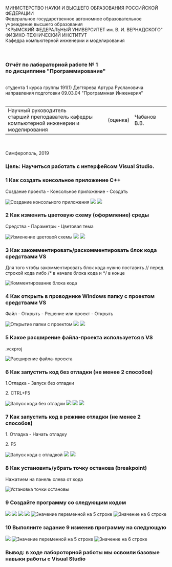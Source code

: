 
МИНИСТЕРСТВО НАУКИ  И ВЫСШЕГО ОБРАЗОВАНИЯ РОССИЙСКОЙ ФЕДЕРАЦИИ  
Федеральное государственное автономное образовательное учреждение высшего образования  
"КРЫМСКИЙ ФЕДЕРАЛЬНЫЙ УНИВЕРСИТЕТ им. В. И. ВЕРНАДСКОГО"  
ФИЗИКО-ТЕХНИЧЕСКИЙ ИНСТИТУТ  
Кафедра компьютерной инженерии и моделирования
<br/><br/>
​
### Отчёт по лабораторной работе № 1<br/> по дисциплине "Программирование"
<br/>
​
студента 1 курса группы 191(1)  
Дегтярева Артура Руслановича 
направления подготовки 09.03.04 "Программная Инженерия"  
<br/>
​
<table>
<tr><td>Научный руководитель<br/> старший преподаватель кафедры<br/> компьютерной инженерии и моделирования</td>
<td>(оценка)</td>
<td>Чабанов В.В.</td>
</tr>
</table>
<br/><br/>
​
Симферополь, 2019

### Цель: Научиться работать с интерфейсом Visual Studio.

### 1 Как создать консольное приложение C++
<p>Создание проекта - Консольное приложение - Создать</p>

![](https://github.com/handsomeandi/lab_pi_prog/blob/master/Лабороторная%20работа%20№1/Скриншоты/Screenshot_1.png "Создание консольного приложения")
![](https://github.com/handsomeandi/lab_pi_prog/blob/master/Лабороторная%20работа%20№1/Скриншоты/Screenshot_2.png)
![](https://github.com/handsomeandi/lab_pi_prog/blob/master/Лабороторная%20работа%20№1/Скриншоты/Screenshot_3.png)

### 2 Как изменить цветовую схему (оформление) среды
<p>Средства - Параметры - Цветовая тема</p>

![](https://github.com/handsomeandi/lab_pi_prog/blob/master/Лабороторная%20работа%20№1/Скриншоты/Screenshot_4.png "Изменение цветовой схемы")
![](https://github.com/handsomeandi/lab_pi_prog/blob/master/Лабороторная%20работа%20№1/Скриншоты/Screenshot_5.png)
![](https://github.com/handsomeandi/lab_pi_prog/blob/master/Лабороторная%20работа%20№1/Скриншоты/Screenshot_6.png)

### 3 Как закомментировать/раскомментировать блок кода средствами VS
<p>Для того чтобы закомментировать блок кода нужно поставить // перед строкой кода либо /* в начале блока кода и */ в конце</p>

![](https://github.com/handsomeandi/lab_pi_prog/blob/master/Лабороторная%20работа%20№1/Скриншоты/Screenshot_7.png "Комментирование блока кода")

### 4 Как открыть в проводнике Windows папку с проектом средствами VS
<p>Файл - Открыть - Решение или проект - Открыть</p>

![](https://github.com/handsomeandi/lab_pi_prog/blob/master/Лабороторная%20работа%20№1/Скриншоты/Screenshot_8.png "Открытие папки с проектом")
![](https://github.com/handsomeandi/lab_pi_prog/blob/master/Лабороторная%20работа%20№1/Скриншоты/Screenshot_9.png)
![](https://github.com/handsomeandi/lab_pi_prog/blob/master/Лабороторная%20работа%20№1/Скриншоты/Screenshot_10(2).png)

### 5 Какое расширение файла-проекта используется в VS
<p>.vcxproj</p>

![](https://github.com/handsomeandi/lab_pi_prog/blob/master/Лабороторная%20работа%20№1/Скриншоты/Screenshot_10.png "Расширение файла-проекта")

### 6 Как запустить код без отладки (не менее 2 способов)
<p>1.Отладка - Запуск без отладки</p>
<p>2. CTRL+F5</p>


![](https://github.com/handsomeandi/lab_pi_prog/blob/master/Лабороторная%20работа%20№1/Скриншоты/Screenshot_11.png "Запуск кода без отладки")
![](https://github.com/handsomeandi/lab_pi_prog/blob/master/Лабороторная%20работа%20№1/Скриншоты/Screenshot_12.png)
![](https://github.com/handsomeandi/lab_pi_prog/blob/master/Лабороторная%20работа%20№1/Скриншоты/Screenshot_13.png)
![](https://github.com/handsomeandi/lab_pi_prog/blob/master/Лабороторная%20работа%20№1/Скриншоты/Screenshot_14.png)

### 7 Как запустить код в режиме отладки (не менее 2 способов)
<p>1. Отладка - Начать отладку </p>
<p>2. F5</p>

![](https://github.com/handsomeandi/lab_pi_prog/blob/master/Лабороторная%20работа%20№1/Скриншоты/Screenshot_15.png "Запуск кода с отладкой") 
![](https://github.com/handsomeandi/lab_pi_prog/blob/master/Лабороторная%20работа%20№1/Скриншоты/Screenshot_16.png)
![](https://github.com/handsomeandi/lab_pi_prog/blob/master/Лабороторная%20работа%20№1/Скриншоты/Screenshot_17.png)

### 8 Как установить/убрать точку останова (breakpoint)
<p>Нажатием на панель слева от кода</p>

![](Скриншоты/Screenshot_18.png "Установка точки остановы")

### 9 Создайте программу со следующим кодом
![](https://github.com/handsomeandi/lab_pi_prog/blob/master/Лабороторная%20работа%20№1/Скриншоты/Screenshot_20.png)
![](https://github.com/handsomeandi/lab_pi_prog/blob/master/Лабороторная%20работа%20№1/Скриншоты/Screenshot_21.png)
![](https://github.com/handsomeandi/lab_pi_prog/blob/master/Лабороторная%20работа%20№1/Скриншоты/Screenshot_22.png)
![](https://github.com/handsomeandi/lab_pi_prog/blob/master/Лабороторная%20работа%20№1/Скриншоты/Screenshot_23.png)
![](https://github.com/handsomeandi/lab_pi_prog/blob/master/Лабороторная%20работа%20№1/Скриншоты/Screenshot_24.png "Значение переменной на 5 строке")
![](https://github.com/handsomeandi/lab_pi_prog/blob/master/Лабороторная%20работа%20№1/Скриншоты/Screenshot_25.png "Значение на 6 строке")

### 10 Выполните задание 9 изменив программу на следующую
![](https://github.com/handsomeandi/lab_pi_prog/blob/master/Лабороторная%20работа%20№1/Скриншоты/Screenshot_26.png)
![](https://github.com/handsomeandi/lab_pi_prog/blob/master/Лабороторная%20работа%20№1/Скриншоты/Screenshot_27.png "Значение переменной на 5 строке")
![](https://github.com/handsomeandi/lab_pi_prog/blob/master/Лабороторная%20работа%20№1/Скриншоты/Screenshot_28.png "Значение на 6 строке")

### Вывод: в ходе лабороторной работы мы освоили базовые навыки работы с Visual Studio
